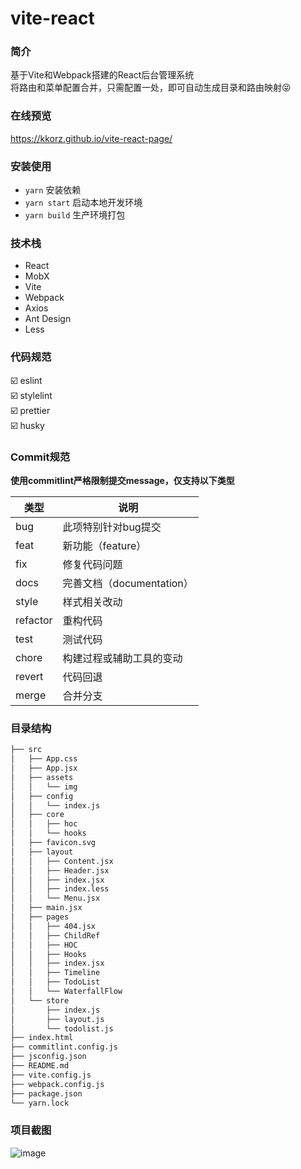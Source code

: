 # vite-react

### 简介
基于Vite和Webpack搭建的React后台管理系统<br />
将路由和菜单配置合并，只需配置一处，即可自动生成目录和路由映射😝

### 在线预览
https://kkorz.github.io/vite-react-page/

### 安装使用
- `yarn` 安装依赖
- `yarn start` 启动本地开发环境
- `yarn build` 生产环境打包
### 技术栈
- React
- MobX
- Vite
- Webpack
- Axios
- Ant Design 
- Less

### 代码规范
:ballot_box_with_check: eslint
<br />
:ballot_box_with_check: stylelint
<br />
:ballot_box_with_check: prettier
<br />
:ballot_box_with_check: husky

### Commit规范
**使用commitlint严格限制提交message，仅支持以下类型**

|  类型     | 说明  |
|  ----     | ----  |
| bug       | 此项特别针对bug提交 |
| feat      | 新功能（feature） |
| fix       |  修复代码问题 |
| docs      |  完善文档（documentation）|
| style     |  样式相关改动 |
| refactor  |  重构代码 |
| test      |  测试代码 |
| chore     |  构建过程或辅助工具的变动 |
| revert    |  代码回退 |
| merge     |  合并分支 |


### 目录结构
```md
├── src
│   ├── App.css
│   ├── App.jsx
│   ├── assets
│   │   └── img
│   ├── config
│   │   └── index.js
│   ├── core
│   │   ├── hoc
│   │   └── hooks
│   ├── favicon.svg
│   ├── layout
│   │   ├── Content.jsx
│   │   ├── Header.jsx
│   │   ├── index.jsx
│   │   ├── index.less
│   │   └── Menu.jsx
│   ├── main.jsx
│   ├── pages
│   │   ├── 404.jsx
│   │   ├── ChildRef
│   │   ├── HOC
│   │   ├── Hooks
│   │   ├── index.jsx
│   │   ├── Timeline
│   │   ├── TodoList
│   │   └── WaterfallFlow
│   └── store
│       ├── index.js
│       ├── layout.js
│       └── todolist.js
├── index.html
├── commitlint.config.js
├── jsconfig.json
├── README.md
├── vite.config.js
├── webpack.config.js
├── package.json
└── yarn.lock
```

### 项目截图
![image](https://user-images.githubusercontent.com/88693424/129536952-b5e23659-2efd-4143-83b9-6494b2fd7c26.png)

